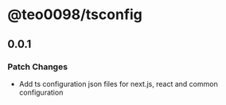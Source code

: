 # @teo0098/tsconfig

## 0.0.1

### Patch Changes

- Add ts configuration json files for next.js, react and common configuration
